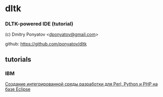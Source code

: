 # dltk
### DLTK-powered IDE (tutorial)

(c) Dmitry Ponyatov <<dponyatov@gmail.com>>

github: https://github.com/ponyatov/dltk

## tutorials

### IBM 

[Создание интегрированной среды разработки для Perl, Python и PHP на базе Eclipse](https://www.ibm.com/developerworks/ru/edu/os-eclipse-octave/index.html)

